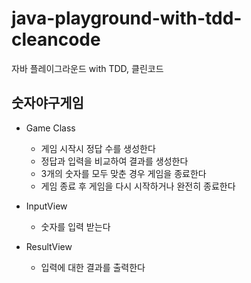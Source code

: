 # java-playground-with-tdd-cleancode
자바 플레이그라운드 with TDD, 클린코드

## 숫자야구게임
 - Game Class
   - 게임 시작시 정답 수를 생성한다
   - 정답과 입력을 비교하여 결과를 생성한다
   - 3개의 숫자를 모두 맞춘 경우 게임을 종료한다
   - 게임 종료 후 게임을 다시 시작하거나 완전히 종료한다
 
 - InputView
   - 숫자를 입력 받는다

 - ResultView
   - 입력에 대한 결과를 출력한다